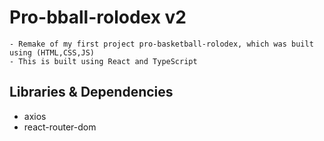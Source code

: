 # Pro-bball-rolodex v2
    - Remake of my first project pro-basketball-rolodex, which was built using (HTML,CSS,JS)
    - This is built using React and TypeScript

## Libraries & Dependencies
- axios
- react-router-dom
